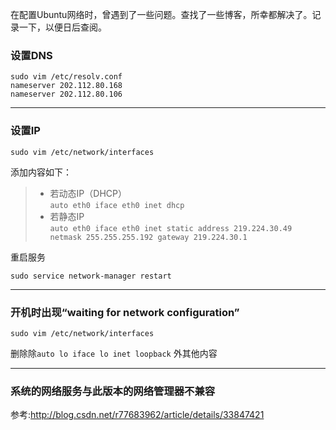 在配置Ubuntu网络时，曾遇到了一些问题。查找了一些博客，所幸都解决了。记录一下，以便日后查阅。

### 设置DNS
	
	sudo vim /etc/resolv.conf
	nameserver 202.112.80.168
	nameserver 202.112.80.106

---

### 设置IP

	sudo vim /etc/network/interfaces

添加内容如下：
> - 若动态IP（DHCP）  
	```
	auto eth0
	iface eth0 inet dhcp
	```  
> - 若静态IP  
	```
	auto eth0
	iface eth0 inet static
	address 219.224.30.49
	netmask 255.255.255.192
	gateway 219.224.30.1
	```

重启服务

	sudo service network-manager restart 

---

### 开机时出现“waiting for network configuration” 

	sudo vim /etc/network/interfaces
    
删除除`auto lo iface lo inet loopback` 外其他内容

---

### 系统的网络服务与此版本的网络管理器不兼容

参考:http://blog.csdn.net/r77683962/article/details/33847421